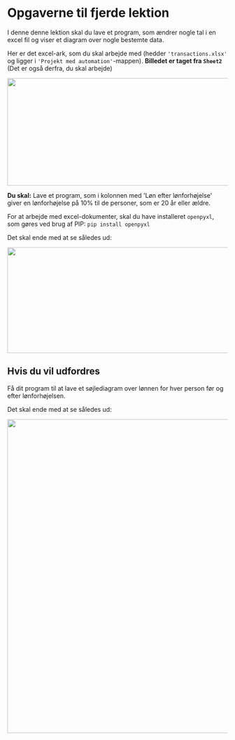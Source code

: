 # Opgaverne til fjerde lektion
I denne denne lektion skal du lave et program, som ændrer nogle tal i en excel fil og viser et diagram over nogle bestemte data. 

Her er det excel-ark, som du skal arbejde med (hedder `'transactions.xlsx'` og ligger i `'Projekt med automation'`-mappen). 
**Billedet er taget fra `Sheet2`** (Det er også derfra, du skal arbejde)
<p align="center">
  <img width="1145" height="245" src="https://i.imgur.com/VDeoE3k.png">
</p>

**Du skal:**
Lave et program, som i kolonnen med 'Løn efter lønforhøjelse' giver en lønforhøjelse på 10% til de personer, som er 20 år eller ældre.

For at arbejde med excel-dokumenter, skal du have installeret `openpyxl`, som gøres ved brug af PIP:
`pip install openpyxl`

Det skal ende med at se således ud:
<p align="center">
  <img width="1145" height="241" src="https://i.imgur.com/rBK6SQf.png">
</p>

## Hvis du vil udfordres
Få dit program til at lave et søjlediagram over lønnen for hver person før og efter lønforhøjelsen.

Det skal ende med at se således ud:

<p align="center">
  <img width="1222" height="716" src="https://i.imgur.com/x6Rh3jl.png">
</p>
